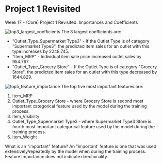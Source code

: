 # Project 1 Revisited
 Week 17 - (Core) Project 1 Revisited: Importances and Coefficients

![top3_largest_coefficients](https://github.com/RJKool/Project-1-Revisited/assets/123280849/e54409fb-db7d-4d68-9c5e-a63da3049c66)
The 3 largest coefficients are:
* "Outlet_Type_Supermarket Type3" - If the Outlet Type is of category "Supermarket Type3", the predicted item sales for an outlet with this type increases by 2248.745.
* "Item_MRP" - Individual item sale price increased outlet sales by 954.767
* "Outlet_Type_Grocery Store" - If the Outlet Type is of category "Grocery Store", the predicted item sales for an outlet with this type decreased by 1644.829.

![top5_feature_importance](https://github.com/RJKool/Project-1-Revisited/assets/123280849/59a1e584-8dad-4e33-b704-5361eee4bf17)
The top five most important features are:

1.  Item_MRP
2.  Outlet_Type_Grocery Store - where Grocery Store is second most important categorical feature used by the model during the training process.
3.  Item_Visibility
4.  Outlet_Type_Supermarket Type3 - where Supermarket Type3 Store is fourth most important categorical feature used by the model during the training process.
5.  Item_Weight

What is an "important" feature?
An "important' feature is one that was used extensively/repeatedly by the model when during the training process. Feature Importance does not indicate directionality.
